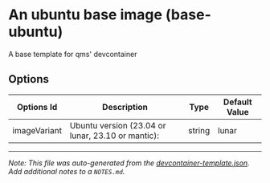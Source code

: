 
# An ubuntu base image (base-ubuntu)

A base template for qms' devcontainer

## Options

| Options Id | Description | Type | Default Value |
|-----|-----|-----|-----|
| imageVariant | Ubuntu version (23.04 or lunar, 23.10 or mantic): | string | lunar |



---

_Note: This file was auto-generated from the [devcontainer-template.json](https://github.com/meastp/devcontainer-templates/blob/main/src/base-ubuntu/devcontainer-template.json).  Add additional notes to a `NOTES.md`._
